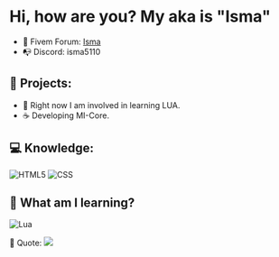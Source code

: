 # Hi, how are you? My aka is "Isma"

- 🪼 Fivem Forum: <a href="https://forum.cfx.re/u/mrisma">Isma</a>
- 📭 Discord: isma5110

## 🔐 Projects:

- 📍 Right now I am involved in learning LUA.
- ☕ Developing MI-Core.



## 💻 Knowledge:

![HTML5](https://img.shields.io/badge/html5-%23E34F26.svg?style=for-the-badge&logo=html5&logoColor=white)
![CSS](https://img.shields.io/badge/CSS-1572B6?style=for-the-badge&logo=css3&logoColor=white)

## 🎈 What am I learning?
![Lua](https://img.shields.io/badge/lua-%232C2D72.svg?style=for-the-badge&logo=lua&logoColor=white)

📔 Quote:
![](https://quotes-github-readme.vercel.app/api?type=horizontal&theme=tokyonight)
